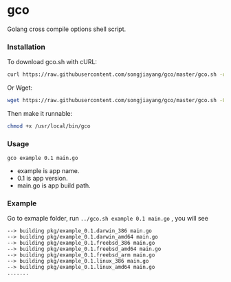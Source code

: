 # gco

Golang cross compile options shell script.

### Installation

To download gco.sh with cURL:
```bash
curl https://raw.githubusercontent.com/songjiayang/gco/master/gco.sh -o  /usr/local/bin/gco
```

Or Wget:

```bash
wget https://raw.githubusercontent.com/songjiayang/gco/master/gco.sh -O /usr/local/bin/gco
```

Then make it runnable:

```bash
chmod +x /usr/local/bin/gco
```

### Usage

```
gco example 0.1 main.go
```

- example is app name.
- 0.1 is app version.
- main.go is app build path.


### Example

Go to exmaple folder, run `../gco.sh example 0.1 main.go` , you will see

```
--> building pkg/example_0.1.darwin_386 main.go
--> building pkg/example_0.1.darwin_amd64 main.go
--> building pkg/example_0.1.freebsd_386 main.go
--> building pkg/example_0.1.freebsd_amd64 main.go
--> building pkg/example_0.1.freebsd_arm main.go
--> building pkg/example_0.1.linux_386 main.go
--> building pkg/example_0.1.linux_amd64 main.go
.......
```
